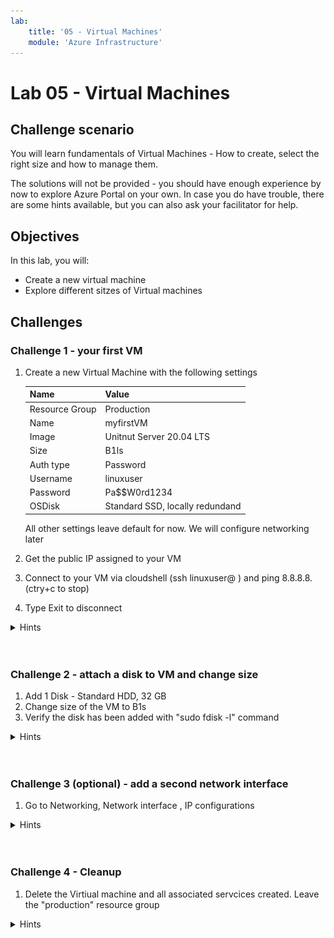 ```yaml
---
lab:
    title: '05 - Virtual Machines'
    module: 'Azure Infrastructure'
---
```


# Lab 05 - Virtual Machines

## Challenge scenario

You will learn fundamentals of Virtual Machines - How to create, select the right size and how to manage them. 

The solutions will not be provided - you should have enough experience by now to explore Azure Portal on your own. In case you do have trouble, there are some hints available, but you can also ask your facilitator for help.

## Objectives

In this lab, you will:

+ Create a new virtual machine
+ Explore different sitzes of Virtual machines


## Challenges

### Challenge 1 - your first VM

1. Create a new Virtual Machine with the following settings

    |Name|Value|
    |---|---|
    |Resource Group| Production |
    |Name| myfirstVM |
    |Image| Unitnut Server 20.04 LTS |
    |Size| B1ls |
    |Auth type| Password |
    |Username| linuxuser |
    |Password| Pa$$W0rd1234 |
    |OSDisk| Standard SSD, locally redundand |

    All other settings leave default for now. We will configure networking later

1. Get the public IP assigned to your VM
1. Connect to your VM via cloudshell (ssh linuxuser@<yourip> ) and ping 8.8.8.8. (ctry+c to stop)
1. Type Exit to disconnect


<details>
  <summary markdown="span">Hints</summary>

    ![image](../Images/05_01.png)
    ![image](../Images/05_03.png)

</details>
<br/><br/>


### Challenge 2 - attach a disk to VM and change size

1. Add 1 Disk - Standard HDD, 32 GB
1. Change size of the VM to B1s
1. Verify the disk has been added with "sudo fdisk -l" command


<details>
  <summary markdown="span">Hints</summary>

    ![image](../Images/05_04.png)
    ![image](../Images/05_05.png)
    ![image](../Images/05_06.png)
</details>
<br/><br/>


### Challenge 3 (optional) - add a second network interface

1. Go to Networking, Network interface , IP configurations


<details>
  <summary markdown="span">Hints</summary>

    ![image](../Images/05_07.png)

</details>
<br/><br/>




### Challenge 4 - Cleanup

1. Delete the Virtiual machine and all associated servcices created. Leave the "production" resource group

<details>
  <summary markdown="span">Hints</summary>
    First remove the lock we created in challenge 2 ;)
    ![image](../Images/05_08.png)
    ![image](../Images/05_09.png)
    ![image](../Images/05_10.png)
</details>
<br/><br/>
